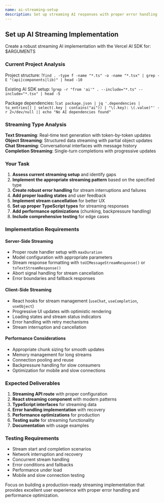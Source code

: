 ```yaml
---
name: ai-streaming-setup
description: Set up streaming AI responses with proper error handling
---
```


## Set up AI Streaming Implementation

Create a robust streaming AI implementation with the Vercel AI SDK for: $ARGUMENTS

### Current Project Analysis

Project structure: !`find . -type f -name "*.ts" -o -name "*.tsx" | grep -E "(api|components|lib)" | head -10`

Existing AI SDK setup: !`grep -r "from 'ai'" . --include="*.ts" --include="*.tsx" | head -5`

Package dependencies: !`cat package.json | jq '.dependencies | to_entries[] | select(.key | contains("ai")) | "\(.key): \(.value)"' -r 2>/dev/null || echo "No AI dependencies found"`

### Streaming Type Analysis

**Text Streaming**: Real-time text generation with token-by-token updates
**Object Streaming**: Structured data streaming with partial object updates  
**Chat Streaming**: Conversational interfaces with message history
**Completion Streaming**: Single-turn completions with progressive updates

### Your Task

1. **Assess current streaming setup** and identify gaps
2. **Implement the appropriate streaming pattern** based on the specified type
3. **Create robust error handling** for stream interruptions and failures
4. **Add proper loading states** and user feedback
5. **Implement stream cancellation** for better UX
6. **Set up proper TypeScript types** for streaming responses
7. **Add performance optimizations** (chunking, backpressure handling)
8. **Include comprehensive testing** for edge cases

### Implementation Requirements

#### Server-Side Streaming

- Proper route handler setup with `maxDuration`
- Model configuration with appropriate parameters
- Stream response formatting with `toUIMessageStreamResponse()` or `toTextStreamResponse()`
- Abort signal handling for stream cancellation
- Error boundaries and fallback responses

#### Client-Side Streaming

- React hooks for stream management (`useChat`, `useCompletion`, `useObject`)
- Progressive UI updates with optimistic rendering
- Loading states and stream status indicators
- Error handling with retry mechanisms
- Stream interruption and cancellation

#### Performance Considerations

- Appropriate chunk sizing for smooth updates
- Memory management for long streams
- Connection pooling and reuse
- Backpressure handling for slow consumers
- Optimization for mobile and slow connections

### Expected Deliverables

1. **Streaming API route** with proper configuration
2. **React streaming component** with modern patterns
3. **TypeScript interfaces** for streaming data
4. **Error handling implementation** with recovery
5. **Performance optimizations** for production
6. **Testing suite** for streaming functionality
7. **Documentation** with usage examples

### Testing Requirements

- Stream start and completion scenarios
- Network interruption and recovery
- Concurrent stream handling
- Error conditions and fallbacks
- Performance under load
- Mobile and slow connection testing

Focus on building a production-ready streaming implementation that provides excellent user experience with proper error handling and performance optimization.